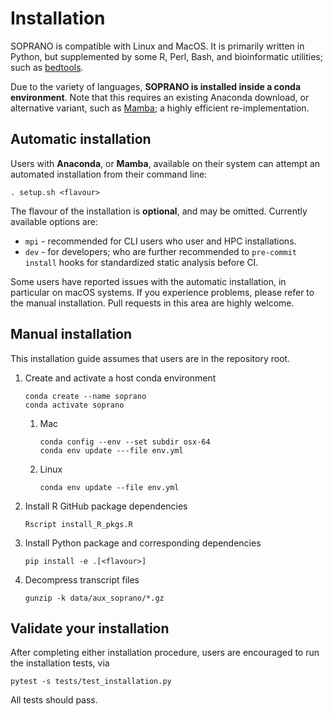 # Installation

SOPRANO is compatible with Linux and MacOS. It is primarily written in Python,
but supplemented by some R, Perl, Bash, and bioinformatic utilities; such as
[bedtools](https://bedtools.readthedocs.io/en/latest/).

Due to the variety of languages, **SOPRANO is installed inside a conda
environment**. Note that this requires an existing Anaconda download, or
alternative variant, such as
[Mamba](https://mamba.readthedocs.io/en/latest/index.html); a highly efficient
re-implementation.

## Automatic installation

Users with **Anaconda**, or **Mamba**, available on their system can attempt an
automated installation from their command line:

```shell
. setup.sh <flavour>
```

The flavour of the installation is **optional**, and may be omitted. Currently
available options are:

- `mpi` - recommended for CLI users who user and HPC installations.
- `dev` - for developers; who are further recommended to `pre-commit install`
  hooks for standardized static analysis before CI.

Some users have reported issues with the automatic installation, in particular
on macOS systems. If you experience problems, please refer to the manual
installation. Pull requests in this area are highly welcome.

## Manual installation

This installation guide assumes that users are in the repository root.

1. Create and activate a host conda environment  
   ```shell
   conda create --name soprano
   conda activate soprano
   ```  

    1. Mac  
       ```shell
       conda config --env --set subdir osx-64
       conda env update ---file env.yml
       ```  

    2. Linux  
       ```shell
       conda env update --file env.yml
       ```  

2. Install R GitHub package dependencies  
   ```shell
   Rscript install_R_pkgs.R
   ```  

3. Install Python package and corresponding dependencies  
   ```shell
   pip install -e .[<flavour>]
   ```  

4. Decompress transcript files  
   ```shell
   gunzip -k data/aux_soprano/*.gz
   ```

## Validate your installation

After completing either installation procedure, users are encouraged to run
the installation tests, via

```shell
pytest -s tests/test_installation.py
```  

All tests should pass.
